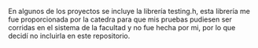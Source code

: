 En algunos de los proyectos se incluye la librería testing.h, esta librería me fue proporcionada por la catedra para que mis pruebas pudiesen ser corridas en el sistema de la facultad y no fue hecha por mi, por lo que decidí no incluirla en este repositorio.
